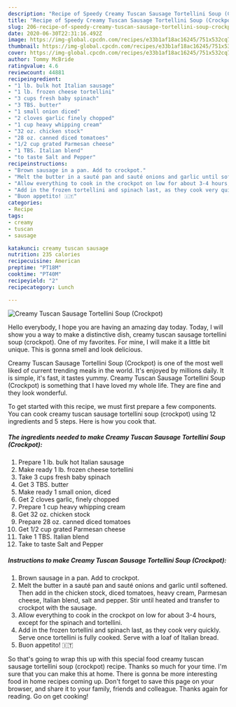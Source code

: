 ```yaml
---
description: "Recipe of Speedy Creamy Tuscan Sausage Tortellini Soup (Crockpot)"
title: "Recipe of Speedy Creamy Tuscan Sausage Tortellini Soup (Crockpot)"
slug: 206-recipe-of-speedy-creamy-tuscan-sausage-tortellini-soup-crockpot
date: 2020-06-30T22:31:16.492Z
image: https://img-global.cpcdn.com/recipes/e33b1af18ac16245/751x532cq70/creamy-tuscan-sausage-tortellini-soup-crockpot-recipe-main-photo.jpg
thumbnail: https://img-global.cpcdn.com/recipes/e33b1af18ac16245/751x532cq70/creamy-tuscan-sausage-tortellini-soup-crockpot-recipe-main-photo.jpg
cover: https://img-global.cpcdn.com/recipes/e33b1af18ac16245/751x532cq70/creamy-tuscan-sausage-tortellini-soup-crockpot-recipe-main-photo.jpg
author: Tommy McBride
ratingvalue: 4.6
reviewcount: 44881
recipeingredient:
- "1 lb. bulk hot Italian sausage"
- "1 lb. frozen cheese tortellini"
- "3 cups fresh baby spinach"
- "3 TBS. butter"
- "1 small onion diced"
- "2 cloves garlic finely chopped"
- "1 cup heavy whipping cream"
- "32 oz. chicken stock"
- "28 oz. canned diced tomatoes"
- "1/2 cup grated Parmesan cheese"
- "1 TBS. Italian blend"
- "to taste Salt and Pepper"
recipeinstructions:
- "Brown sausage in a pan. Add to crockpot."
- "Melt the butter in a sauté pan and sauté onions and garlic until softened. Then add in the chicken stock, diced tomatoes, heavy cream, Parmesan cheese, Italian blend, salt and pepper. Stir until heated and transfer to crockpot with the sausage."
- "Allow everything to cook in the crockpot on low for about 3-4 hours, except for the spinach and tortellini."
- "Add in the frozen tortellini and spinach last, as they cook very quickly. Serve once tortellini is fully cooked. Serve with a loaf of Italian bread."
- "Buon appetito! 🇮🇹"
categories:
- Recipe
tags:
- creamy
- tuscan
- sausage

katakunci: creamy tuscan sausage 
nutrition: 235 calories
recipecuisine: American
preptime: "PT18M"
cooktime: "PT40M"
recipeyield: "2"
recipecategory: Lunch

---
```



![Creamy Tuscan Sausage Tortellini Soup (Crockpot)](https://img-global.cpcdn.com/recipes/e33b1af18ac16245/751x532cq70/creamy-tuscan-sausage-tortellini-soup-crockpot-recipe-main-photo.jpg)

Hello everybody, I hope you are having an amazing day today. Today, I will show you a way to make a distinctive dish, creamy tuscan sausage tortellini soup (crockpot). One of my favorites. For mine, I will make it a little bit unique. This is gonna smell and look delicious.



Creamy Tuscan Sausage Tortellini Soup (Crockpot) is one of the most well liked of current trending meals in the world. It's enjoyed by millions daily. It is simple, it's fast, it tastes yummy. Creamy Tuscan Sausage Tortellini Soup (Crockpot) is something that I have loved my whole life. They are fine and they look wonderful.


To get started with this recipe, we must first prepare a few components. You can cook creamy tuscan sausage tortellini soup (crockpot) using 12 ingredients and 5 steps. Here is how you cook that.

<!--inarticleads1-->

##### The ingredients needed to make Creamy Tuscan Sausage Tortellini Soup (Crockpot):

1. Prepare 1 lb. bulk hot Italian sausage
1. Make ready 1 lb. frozen cheese tortellini
1. Take 3 cups fresh baby spinach
1. Get 3 TBS. butter
1. Make ready 1 small onion, diced
1. Get 2 cloves garlic, finely chopped
1. Prepare 1 cup heavy whipping cream
1. Get 32 oz. chicken stock
1. Prepare 28 oz. canned diced tomatoes
1. Get 1/2 cup grated Parmesan cheese
1. Take 1 TBS. Italian blend
1. Take to taste Salt and Pepper




<!--inarticleads2-->

##### Instructions to make Creamy Tuscan Sausage Tortellini Soup (Crockpot):

1. Brown sausage in a pan. Add to crockpot.
1. Melt the butter in a sauté pan and sauté onions and garlic until softened. Then add in the chicken stock, diced tomatoes, heavy cream, Parmesan cheese, Italian blend, salt and pepper. Stir until heated and transfer to crockpot with the sausage.
1. Allow everything to cook in the crockpot on low for about 3-4 hours, except for the spinach and tortellini.
1. Add in the frozen tortellini and spinach last, as they cook very quickly. Serve once tortellini is fully cooked. Serve with a loaf of Italian bread.
1. Buon appetito! 🇮🇹




So that's going to wrap this up with this special food creamy tuscan sausage tortellini soup (crockpot) recipe. Thanks so much for your time. I'm sure that you can make this at home. There is gonna be more interesting food in home recipes coming up. Don't forget to save this page on your browser, and share it to your family, friends and colleague. Thanks again for reading. Go on get cooking!
